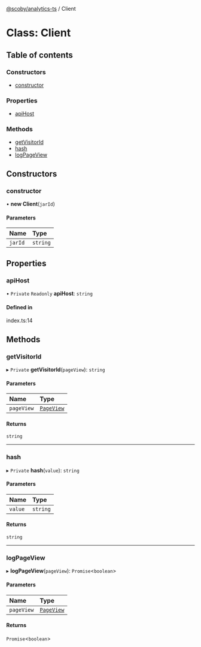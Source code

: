 [@scoby/analytics-ts](../README.md) / Client

# Class: Client

## Table of contents

### Constructors

- [constructor](Client.md#constructor)

### Properties

- [apiHost](Client.md#apihost)

### Methods

- [getVisitorId](Client.md#getvisitorid)
- [hash](Client.md#hash)
- [logPageView](Client.md#logpageview)

## Constructors

### constructor

• **new Client**(`jarId`)

#### Parameters

| Name | Type |
| :------ | :------ |
| `jarId` | `string` |

## Properties

### apiHost

• `Private` `Readonly` **apiHost**: `string`

#### Defined in

index.ts:14

## Methods

### getVisitorId

▸ `Private` **getVisitorId**(`pageView`): `string`

#### Parameters

| Name | Type |
| :------ | :------ |
| `pageView` | [`PageView`](../interfaces/PageView.md) |

#### Returns

`string`

___

### hash

▸ `Private` **hash**(`value`): `string`

#### Parameters

| Name | Type |
| :------ | :------ |
| `value` | `string` |

#### Returns

`string`

___

### logPageView

▸ **logPageView**(`pageView`): `Promise`<`boolean`\>

#### Parameters

| Name | Type |
| :------ | :------ |
| `pageView` | [`PageView`](../interfaces/PageView.md) |

#### Returns

`Promise`<`boolean`\>
